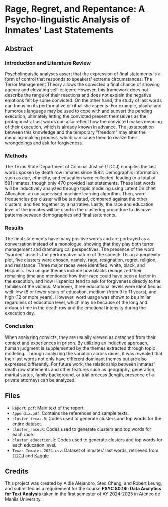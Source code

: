 <h1>Rage, Regret, and Repentance: A Psycho-linguistic Analysis of Inmates' Last Statements</h1>

<h2>Abstract</h2>
<h3>Introduction and Literature Review</h3>
Psycholinguistic analyses assert that the expression of final statements is a form of control that responds to speakers' extreme circumstances. The Terror Management Theory allows the convicted a final chance of showing agency and elevating self-esteem. However, this framework does not describe the range of their reactions and does not explain the negative emotions felt by some convicted. On the other hand, the study of last words can focus on its performative or ritualistic aspects. For example, playful and humorous language may be used to cope with and subvert the pending execution, ultimately letting the convicted present themselves as the protagonists. Last words can also reflect how the convicted makes meaning of their execution, which is already known in advance. The juxtaposition between this knowledge and the temporary "freedom" may alter the meaning-making process, which can cause them to realize their wrongdoings and ask for forgiveness.

<h3>Methods</h3>
The Texas State Department of Criminal Justice (TDCJ) compiles the last words spoken by death row inmates since 1982. Demographic information such as age, ethnicity, and education were collected, leading to a total of 591 inmates, though only 470 provided last statements. These last words will be inductively analyzed through topic modeling using Latent Dirichlet Allocation, an unsupervised machine learning algorithm. Then, word frequencies per cluster will be tabulated, compared against the other clusters, and tied together by a narrative. Lastly, the race and education level of the inmates will be used in the clustering procedure to discover patterns between demographics and final statements.

<h3>Results</h3>
The final statements have many positive words and are portrayed as a conversation instead of a monologue, showing that they play both terror management and dramaturgical perspectives. The presence of the word "warden" asserts the performative nature of the speech. Using a perplexity plot, five clusters were chosen, namely, rage, resignation, regret, religion, and resistance. Three major races were identified: white, black, and Hispanic. Two unique themes include how blacks recognized their remaining time and mentioned how their race could have been a factor in the execution, and how Hispanics tend to ask for forgiveness directly to the families of the victims. Moreover, three educational levels were identified as well: low (8 or fewer years of education, medium (from 9 to 11 years), and high (12 or more years). However, word usage was shown to be similar regardless of education level, which may be because of the long and arduous time in the death row and the emotional intensity during the execution day.

<h3>Conclusion</h3>
When analyzing convicts, they are usually viewed as detached from their context and experiences in prison. By utilizing an inductive approach, human judgment is supplemented by the themes extracted through topic modeling. Through analyzing the variation across races, it was revealed that their last words not only have different dominant themes but are also expressed differently. For future work, the relationship between inmates' death row statements and other features such as geography, generation, marital status, family background, or trial process (length, presence of a private attorney) can be analyzed.

<h2>Files</h2>
<ul>
  <li><code>Report.pdf</code>: Main text of the report.</li>
  <li><code>Appendix.pdf</code>: Contains the references and sample texts.</li>
  <li><code>cluster_texas.R</code>: Codes used to generate clusters and top words for the entire dataset.</li>
  <li><code>cluster_race.R</code>: Codes used to generate clusters and top words for each race.</li>
  <li><code>cluster_education.R</code>: Codes used to generate clusters and top words for each education level.</li>
  <li><code>Texas Inmates 2024.csv</code>: Dataset of inmates' last words, retrieved from <a href="https://www.tdcj.texas.gov/death_row/dr_executed_offenders.html">TDCJ</a> and <a href="https://www.kaggle.com/datasets/mykhe1097/last-words-of-death-row-inmates/data">Kaggle</a> </ul>

<h2>Credits</h2>
This project was created by Aldie Alejandro, Sted Cheng, and Robert Leung, and submitted as a requirement for the course <b>PSYC 80.18i: Data Analytics for Text Analysis</b> taken in the first semester of AY 2024-2025 in Ateneo de Manila University. 



